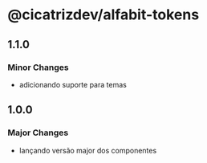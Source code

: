 # @cicatrizdev/alfabit-tokens

## 1.1.0

### Minor Changes

- adicionando suporte para temas

## 1.0.0

### Major Changes

- lançando versão major dos componentes
